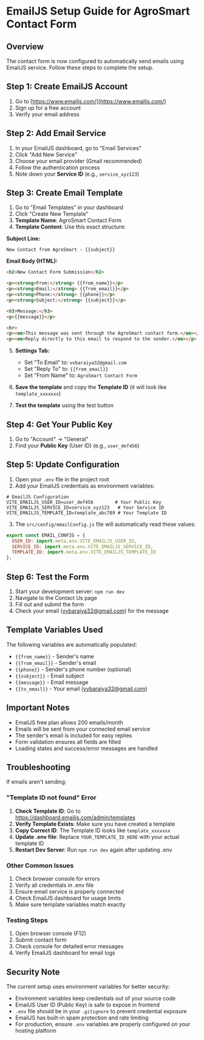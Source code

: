 # EmailJS Setup Guide for AgroSmart Contact Form

## Overview
The contact form is now configured to automatically send emails using EmailJS service. Follow these steps to complete the setup.

## Step 1: Create EmailJS Account
1. Go to [https://www.emailjs.com/](https://www.emailjs.com/)
2. Sign up for a free account
3. Verify your email address

## Step 2: Add Email Service
1. In your EmailJS dashboard, go to "Email Services"
2. Click "Add New Service"
3. Choose your email provider (Gmail recommended)
4. Follow the authentication process
5. Note down your **Service ID** (e.g., `service_xyz123`)

## Step 3: Create Email Template
1. Go to "Email Templates" in your dashboard
2. Click "Create New Template"
3. **Template Name**: AgroSmart Contact Form
4. **Template Content**: Use this exact structure:

**Subject Line:**
```
New Contact from AgroSmart - {{subject}}
```

**Email Body (HTML):**
```html
<h2>New Contact Form Submission</h2>

<p><strong>From:</strong> {{from_name}}</p>
<p><strong>Email:</strong> {{from_email}}</p>
<p><strong>Phone:</strong> {{phone}}</p>
<p><strong>Subject:</strong> {{subject}}</p>

<h3>Message:</h3>
<p>{{message}}</p>

<hr>
<p><em>This message was sent through the AgroSmart contact form.</em></p>
<p><em>Reply directly to this email to respond to the sender.</em></p>
```

5. **Settings Tab:**
   - Set "To Email" to: `vvbaraiya32@gmail.com`
   - Set "Reply To" to: `{{from_email}}`
   - Set "From Name" to: `AgroSmart Contact Form`

6. **Save the template** and copy the **Template ID** (it will look like `template_xxxxxxx`)
7. **Test the template** using the test button

## Step 4: Get Your Public Key
1. Go to "Account" → "General"
2. Find your **Public Key** (User ID) (e.g., `user_def456`)

## Step 5: Update Configuration
1. Open your `.env` file in the project root
2. Add your EmailJS credentials as environment variables:

```env
# EmailJS Configuration
VITE_EMAILJS_USER_ID=user_def456        # Your Public Key
VITE_EMAILJS_SERVICE_ID=service_xyz123   # Your Service ID  
VITE_EMAILJS_TEMPLATE_ID=template_abc789 # Your Template ID
```

3. The `src/config/emailConfig.js` file will automatically read these values:

```javascript
export const EMAIL_CONFIG = {
  USER_ID: import.meta.env.VITE_EMAILJS_USER_ID,
  SERVICE_ID: import.meta.env.VITE_EMAILJS_SERVICE_ID,
  TEMPLATE_ID: import.meta.env.VITE_EMAILJS_TEMPLATE_ID
};
```

## Step 6: Test the Form
1. Start your development server: `npm run dev`
2. Navigate to the Contact Us page
3. Fill out and submit the form
4. Check your email (vvbaraiya32@gmail.com) for the message

## Template Variables Used
The following variables are automatically populated:
- `{{from_name}}` - Sender's name
- `{{from_email}}` - Sender's email  
- `{{phone}}` - Sender's phone number (optional)
- `{{subject}}` - Email subject
- `{{message}}` - Email message
- `{{to_email}}` - Your email (vvbaraiya32@gmail.com)

## Important Notes
- EmailJS free plan allows 200 emails/month
- Emails will be sent from your connected email service
- The sender's email is included for easy replies
- Form validation ensures all fields are filled
- Loading states and success/error messages are handled

## Troubleshooting
If emails aren't sending:

### "Template ID not found" Error
1. **Check Template ID**: Go to https://dashboard.emailjs.com/admin/templates
2. **Verify Template Exists**: Make sure you have created a template
3. **Copy Correct ID**: The Template ID looks like `template_xxxxxxx`
4. **Update .env file**: Replace `YOUR_TEMPLATE_ID_HERE` with your actual template ID
5. **Restart Dev Server**: Run `npm run dev` again after updating .env

### Other Common Issues
1. Check browser console for errors
2. Verify all credentials in .env file
3. Ensure email service is properly connected
4. Check EmailJS dashboard for usage limits
5. Make sure template variables match exactly

### Testing Steps
1. Open browser console (F12)
2. Submit contact form
3. Check console for detailed error messages
4. Verify EmailJS dashboard for email logs

## Security Note
The current setup uses environment variables for better security:
- Environment variables keep credentials out of your source code
- EmailJS User ID (Public Key) is safe to expose in frontend
- `.env` file should be in your `.gitignore` to prevent credential exposure
- EmailJS has built-in spam protection and rate limiting
- For production, ensure `.env` variables are properly configured on your hosting platform

